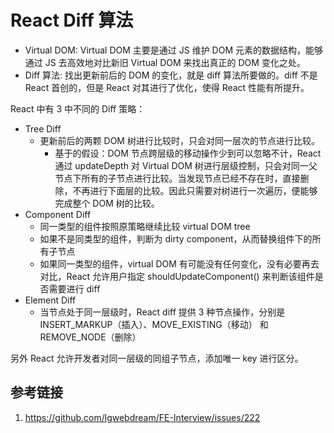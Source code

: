 # React Diff 算法

- Virtual DOM: Virtual DOM 主要是通过 JS 维护 DOM 元素的数据结构，能够通过 JS 去高效地对比新旧 Virtual DOM 来找出真正的 DOM 变化之处。
- Diff 算法: 找出更新前后的 DOM 的变化，就是 diff 算法所要做的。diff 不是 React 首创的，但是 React 对其进行了优化，使得 React 性能有所提升。

React 中有 3 中不同的 Diff 策略：

- Tree Diff
    - 更新前后的两颗 DOM 树进行比较时，只会对同一层次的节点进行比较。
        - 基于的假设：DOM 节点跨层级的移动操作少到可以忽略不计，React 通过 updateDepth 对 Virtual DOM 树进行层级控制，只会对同一父节点下所有的子节点进行比较。当发现节点已经不存在时，直接删除，不再进行下面层的比较。因此只需要对树进行一次遍历，便能够完成整个 DOM 树的比较。
- Component Diff
    - 同一类型的组件按照原策略继续比较 virtual DOM tree
    - 如果不是同类型的组件，判断为 dirty component，从而替换组件下的所有子节点
    - 如果同一类型的组件，virtual DOM 有可能没有任何变化，没有必要再去对比，React 允许用户指定 shouldUpdateComponent() 来判断该组件是否需要进行 diff
- Element Diff
    - 当节点处于同一层级时，React diff 提供 3 种节点操作，分别是 INSERT_MARKUP（插入）、MOVE_EXISTING（移动） 和 REMOVE_NODE（删除）

另外 React 允许开发者对同一层级的同组子节点，添加唯一 key 进行区分。

## 参考链接

1. https://github.com/lgwebdream/FE-Interview/issues/222
